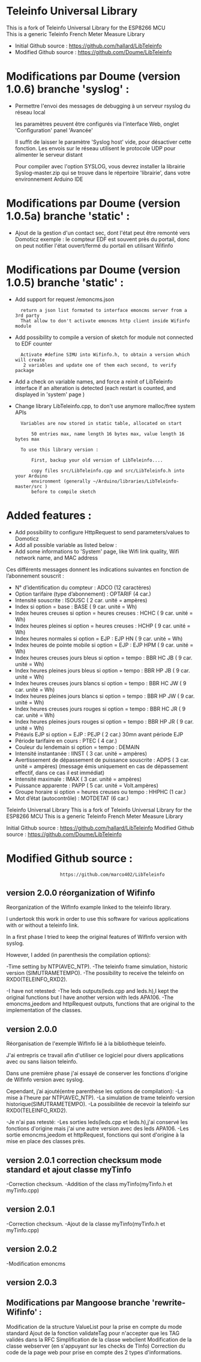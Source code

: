 # Teleinfo Universal Library
This is a fork of Teleinfo Universal Library for the ESP8266 MCU  
This is a generic Teleinfo French Meter Measure Library  
- Initial Github source : <https://github.com/hallard/LibTeleinfo>
- Modified Github source : <https://github.com/Doume/LibTeleinfo>

# Modifications par Doume (version 1.0.6) branche 'syslog' :

- Permettre l'envoi des messages de debugging à un serveur rsyslog du réseau local

   les paramètres peuvent être configurés via l'interface Web, onglet 'Configuration'
   panel 'Avancée'
   
   Il suffit de laisser le paramètre 'Syslog host' vide, pour désactiver cette fonction.
   Les envois sur le réseau utilisent le protocole UDP pour alimenter le serveur
   distant
   
   Pour compiler avec l'option SYSLOG, vous devrez installer la librairie Syslog-master.zip
   qui se trouve dans le répertoire 'librairie', dans votre environnement Arduino IDE
			
# Modifications par Doume (version 1.0.5a) branche 'static' :

- Ajout de la gestion d'un contact sec, dont l'état peut être remonté vers Domoticz
     exemple : le compteur EDF est souvent près du portail, donc on peut notifier
     			l'état ouvert/fermé du portail en utilisant Wifinfo
			
# Modifications par Doume (version 1.0.5) branche 'static' :

- Add support for request /emoncms.json

        return a json list formated to interface emoncms server from a 3rd party 
        That allow to don't activate emoncms http client inside Wifinfo module
	
- Add possibility to compile a version of sketch for module not connected to EDF counter

        Activate #define SIMU into Wifinfo.h, to obtain a version which will create
         2 variables and update one of them each second, to verify package
	 
- Add a check on variable names, and force a reinit of LibTeleinfo interface if an
  alteration is detected (each restart is counted, and displayed in 'system' page )
  
- Change library LibTeleinfo.cpp, to don't use anymore malloc/free system APIs

		Variables are now stored in static table, allocated on start
		
			50 entries max, name length 16 bytes max, value length 16 bytes max
			
		To use this library version :
		
			First, backup your old version of LibTeleinfo....
			
			copy files src/LibTeleinfo.cpp and src/LibTeleinfo.h into your Arduino
			environment (generally ~/Arduino/libraries/LibTeleinfo-master/src )
			before to compile sketch

# Added features :
- Add possibility to configure HttpRequest to send parameters/values to Domoticz
- Add all possible variable as listed below : 
- Add some informations to 'System' page, like Wifi link quality, Wifi network name, and MAC address

Ces différents messages donnent les indications suivantes en fonction de l’abonnement souscrit :
- N° d’identification du compteur : ADCO (12 caractères)
- Option tarifaire (type d’abonnement) : OPTARIF (4 car.)
- Intensité souscrite : ISOUSC ( 2 car. unité = ampères)
- Index si option = base : BASE ( 9 car. unité = Wh)
- Index heures creuses si option = heures creuses : HCHC ( 9 car. unité = Wh)
- Index heures pleines si option = heures creuses : HCHP ( 9 car. unité = Wh)
- Index heures normales si option = EJP : EJP HN ( 9 car. unité = Wh)
- Index heures de pointe mobile si option = EJP : EJP HPM ( 9 car. unité = Wh)
- Index heures creuses jours bleus si option = tempo : BBR HC JB ( 9 car. unité = Wh)
- Index heures pleines jours bleus si option = tempo : BBR HP JB ( 9 car. unité = Wh)
- Index heures creuses jours blancs si option = tempo : BBR HC JW ( 9 car. unité = Wh)
- Index heures pleines jours blancs si option = tempo : BBR HP JW ( 9 car. unité = Wh)
- Index heures creuses jours rouges si option = tempo : BBR HC JR ( 9 car. unité = Wh)
- Index heures pleines jours rouges si option = tempo : BBR HP JR ( 9 car. unité = Wh)
- Préavis EJP si option = EJP : PEJP ( 2 car.) 30mn avant période EJP
- Période tarifaire en cours : PTEC ( 4 car.)
- Couleur du lendemain si option = tempo : DEMAIN
- Intensité instantanée : IINST ( 3 car. unité = ampères)
- Avertissement de dépassement de puissance souscrite : ADPS ( 3 car. unité = ampères) (message émis uniquement en cas de dépassement effectif, dans ce cas il est immédiat)
- Intensité maximale : IMAX ( 3 car. unité = ampères)
- Puissance apparente : PAPP ( 5 car. unité = Volt.ampères)
- Groupe horaire si option = heures creuses ou tempo : HHPHC (1 car.)
- Mot d’état (autocontrôle) : MOTDETAT (6 car.)


Teleinfo Universal Library
This is a fork of Teleinfo Universal Library for the ESP8266 MCU
This is a generic Teleinfo French Meter Measure Library

Initial Github source : https://github.com/hallard/LibTeleinfo
Modified Github source : https://github.com/Doume/LibTeleinfo




# Modified Github source :
						https://github.com/marco402/LibTeleinfo

## version 2.0.0 réorganization of Wifinfo
Reorganization of the WifInfo example linked to the teleinfo library.

I undertook this work in order to use this software for various applications with or without a teleinfo link.

In a first phase I tried to keep the original features of WifInfo version with syslog.

However, I added (in parenthesis the compilation options):

-Time setting by NTP(AVEC_NTP).
-The teleinfo frame simulation, historic version (SIMUTRAMETEMPO).
-The possibility to receive the teleinfo on RXD0(TELEINFO_RXD2).

-I have not retested:
	-The leds outputs(leds.cpp and leds.h),I kept the original functions but I have another version with leds APA106.
	-The emoncms,jeedom and httpRequest outputs, functions that are original to the implementation of the classes.


## version 2.0.0
Réorganisation de l'exemple WifInfo lié à la bibliothèque teleinfo.

J'ai entrepris ce travail afin d'utiliser ce logiciel pour divers applications avec ou sans liaison teleinfo.

Dans une première phase j'ai essayé de conserver les fonctions d'origine de WifInfo version avec syslog.

Cependant, j’ai ajouté(entre parenthèse les options de compilation):
	-La mise à l'heure par NTP(AVEC_NTP).
	-La simulation de trame teleinfo version historique(SIMUTRAMETEMPO).
	-La possibilitée de recevoir la teleinfo sur RXD0(TELEINFO_RXD2).
	
-Je n'ai pas retesté:
	-Les sorties leds(leds.cpp et leds.h),j'ai conservé les fonctions d'origine mais j'ai une autre version avec des leds APA106.
	-Les sortie emoncms,jeedom et httpRequest, fonctions qui sont d'origine à la mise en place des classes près.

## version 2.0.1 correction checksum mode standard et ajout classe myTinfo
-Correction checksum.
-Addition of the class myTinfo(myTinfo.h et myTinfo.cpp)

## version 2.0.1
-Correction checksum.
-Ajout de la classe myTinfo(myTinfo.h et myTinfo.cpp)

## version 2.0.2
-Modification emoncms

## version 2.0.3 

## Modifications par Mangoose branche 'rewrite-Wifinfo' :
Modification de la structure ValueList pour la prise en compte du mode standard Ajout de la fonction validateTag
pour n'accepter que les TAG validés dans la RFC Simplification de la classe webclient Modification de la classe
webserver (en s'appuyant sur les checks de TInfo) Correction du code de la page web pour prise en compte des 2
types d'informations.


